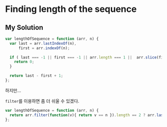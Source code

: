 # Finding length of the sequence

## My Solution
```js
var lengthOfSequence = function (arr, n) {
  var last = arr.lastIndexOf(n),
      first = arr.indexOf(n);
      
  if ( last === -1 || first === -1 || arr.length === 1 ||  arr.slice(first+1).indexOf(n) + first + 1 !== last) {
    return 0;
  }
  
  return last - first + 1;
};
```

하지만...

`filter`를 이용하면 좀 더 쉬울 수 있겠다.

```js
var lengthOfSequence = function (arr, n) {
  return arr.filter(function(v){ return v == n }).length == 2 ? arr.lastIndexOf(n) - arr.indexOf(n) + 1 : 0
};
```